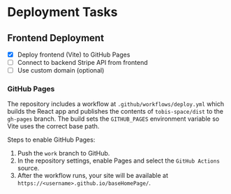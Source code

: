 # Deployment Tasks

## Frontend Deployment
- [x] Deploy frontend (Vite) to GitHub Pages
- [ ] Connect to backend Stripe API from frontend
- [ ] Use custom domain (optional)

### GitHub Pages
The repository includes a workflow at `.github/workflows/deploy.yml` which
builds the React app and publishes the contents of `tobis-space/dist` to the
`gh-pages` branch. The build sets the `GITHUB_PAGES` environment variable so
Vite uses the correct base path.

Steps to enable GitHub Pages:

1. Push the `work` branch to GitHub.
2. In the repository settings, enable Pages and select the `GitHub Actions`
   source.
3. After the workflow runs, your site will be available at
   `https://<username>.github.io/baseHomePage/`.
